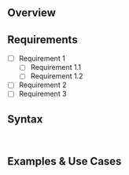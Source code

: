 ## Overview

## Requirements

* [ ] Requirement 1
	* [ ] Requirement 1.1
	* [ ] Requirement 1.2
* [ ] Requirement 2
* [ ] Requirement 3

## Syntax

```powershell

```

```bash

```

## Examples & Use Cases